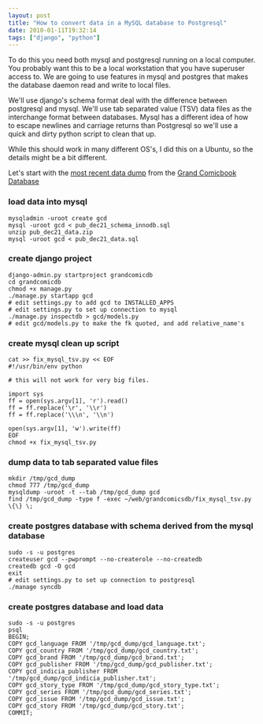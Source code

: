 ```yaml
---
layout: post
title: "How to convert data in a MySQL database to Postgresql"
date: 2010-01-11T19:32:14
tags: ["django", "python"]
---
```


To do this you need both mysql and postgresql running on a local computer. 
You probably want this to be a local workstation that you have superuser
access to.  We are going to use features in mysql and postgres that makes
the database daemon read and write to local files.

We'll use django's schema format deal with the difference between postgresql
and mysql.  We'll use tab separated value (TSV) data files as the
interchange format between databases.  Mysql has a different idea of how to
escape newlines and carriage returns than Postgresql so we'll use a quick and
dirty python script to clean that up.

While this should work in many different OS's, I did this on a Ubuntu, so
the details might be a bit different.

Let's start with the [most recent data dump](http://dev.comics.org/data/2009-12-21/)
from the [Grand Comicbook Database](http://docs.comics.org/wiki/Main_Page)

### load data into mysql

    mysqladmin -uroot create gcd
    mysql -uroot gcd < pub_dec21_schema_innodb.sql
    unzip pub_dec21_data.zip
    mysql -uroot gcd < pub_dec21_data.sql

### create django project 

    django-admin.py startproject grandcomicdb
    cd grandcomicdb
    chmod +x manage.py
    ./manage.py startapp gcd
    # edit settings.py to add gcd to INSTALLED_APPS
    # edit settings.py to set up connection to mysql
    ./manage.py inspectdb > gcd/models.py
    # edit gcd/models.py to make the fk quoted, and add relative_name's


### create mysql clean up script

    cat >> fix_mysql_tsv.py << EOF
    #!/usr/bin/env python

    # this will not work for very big files.

    import sys
    ff = open(sys.argv[1], 'r').read()
    ff = ff.replace('\r', '\\r')
    ff = ff.replace('\\\n', '\\n')

    open(sys.argv[1], 'w').write(ff)
    EOF
    chmod +x fix_mysql_tsv.py


### dump data to tab separated value files

    mkdir /tmp/gcd_dump
    chmod 777 /tmp/gcd_dump
    mysqldump -uroot -t --tab /tmp/gcd_dump gcd
    find /tmp/gcd_dump -type f -exec ~/web/grandcomicsdb/fix_mysql_tsv.py \{\} \;

### create postgres database with schema derived from the mysql database

    sudo -s -u postgres
    createuser gcd --pwprompt --no-createrole --no-createdb
    createdb gcd -O gcd
    exit
    # edit settings.py to set up connection to postgresql
    ./manage syncdb

### create postgres database and load data

    sudo -s -u postgres
    psql
    BEGIN;
    COPY gcd_language FROM '/tmp/gcd_dump/gcd_language.txt';
    COPY gcd_country FROM '/tmp/gcd_dump/gcd_country.txt';
    COPY gcd_brand FROM '/tmp/gcd_dump/gcd_brand.txt';
    COPY gcd_publisher FROM '/tmp/gcd_dump/gcd_publisher.txt';
    COPY gcd_indicia_publisher FROM '/tmp/gcd_dump/gcd_indicia_publisher.txt';
    COPY gcd_story_type FROM '/tmp/gcd_dump/gcd_story_type.txt';
    COPY gcd_series FROM '/tmp/gcd_dump/gcd_series.txt';
    COPY gcd_issue FROM '/tmp/gcd_dump/gcd_issue.txt';
    COPY gcd_story FROM '/tmp/gcd_dump/gcd_story.txt';
    COMMIT;


